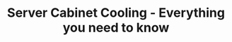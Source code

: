 ---
ee_id: '4493'
site: '1'
type: '2'
long_id: 2020-007 Server Cabinet Cooling - Everything you need to know
url: 2020-007-server-cabinet-cooling-everything-you-need-to-know
title: Server Cabinet Cooling - Everything you need to know
year: '2020'
medium: Two post server rack, 15 rack enclosure cabinet fan panels.
commission:
add_credit:
dims: Variable
pitch:
ps:
live_url:
related:
youtube:
imgs: server-cabinet-cooling---everything-you-need-to-know-2020-007-db-ih--bYZo.jpg
subheading:
year2: '2020'
download:
add_credits:
related_code:
layout: things-i-made
---